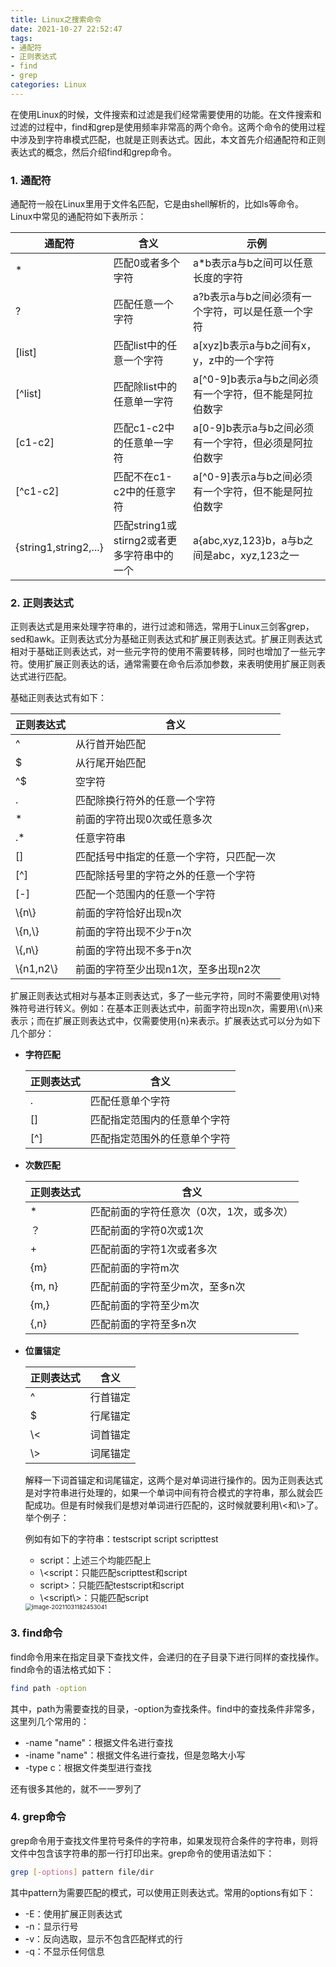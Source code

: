 ```yaml
---
title: Linux之搜索命令
date: 2021-10-27 22:52:47
tags:
- 通配符
- 正则表达式
- find
- grep
categories: Linux
---
```




在使用Linux的时候，文件搜索和过滤是我们经常需要使用的功能。在文件搜索和过滤的过程中，find和grep是使用频率非常高的两个命令。这两个命令的使用过程中涉及到字符串模式匹配，也就是正则表达式。因此，本文首先介绍通配符和正则表达式的概念，然后介绍find和grep命令。

<!--more-->

### 1. 通配符

通配符一般在Linux里用于文件名匹配，它是由shell解析的，比如ls等命令。Linux中常见的通配符如下表所示：

| 通配符                | 含义                                       | 示例                                                    |
| --------------------- | ------------------------------------------ | ------------------------------------------------------- |
| *                     | 匹配0或者多个字符                          | a*b表示a与b之间可以任意长度的字符                       |
| ?                     | 匹配任意一个字符                           | a?b表示a与b之间必须有一个字符，可以是任意一个字符       |
| [list]                | 匹配list中的任意一个字符                   | a[xyz]b表示a与b之间有x，y，z中的一个字符                |
| [^list]               | 匹配除list中的任意单一字符                 | a\[^0-9]b表示a与b之间必须有一个字符，但不能是阿拉伯数字 |
| [c1-c2]               | 匹配c1-c2中的任意单一字符                  | a[0-9]b表示a与b之间必须有一个字符，但必须是阿拉伯数字   |
| [^c1-c2]              | 匹配不在c1-c2中的任意字符                  | a\[^0-9]表示a与b之间必须有一个字符，但不能是阿拉伯数字  |
| {string1,string2,...} | 匹配string1或stirng2或者更多字符串中的一个 | a{abc,xyz,123}b，a与b之间是abc，xyz,123之一             |

### 2. 正则表达式

正则表达式是用来处理字符串的，进行过滤和筛选，常用于Linux三剑客grep，sed和awk。正则表达式分为基础正则表达式和扩展正则表达式。扩展正则表达式相对于基础正则表达式，对一些元字符的使用不需要转移，同时也增加了一些元字符。使用扩展正则表达的话，通常需要在命令后添加参数，来表明使用扩展正则表达式进行匹配。

基础正则表达式有如下：

| 正则表达式  | 含义                                     |
| ----------- | ---------------------------------------- |
| ^           | 从行首开始匹配                           |
| $           | 从行尾开始匹配                           |
| ^$          | 空字符                                   |
| .           | 匹配除换行符外的任意一个字符             |
| *           | 前面的字符出现0次或任意多次              |
| .*          | 任意字符串                               |
| []          | 匹配括号中指定的任意一个字符，只匹配一次 |
| [^]         | 匹配除括号里的字符之外的任意一个字符     |
| [-]         | 匹配一个范围内的任意一个字符             |
| \\{n\\}     | 前面的字符恰好出现n次                    |
| \\{n,\\}    | 前面的字符出现不少于n次                  |
| \\{,n\\}    | 前面的字符出现不多于n次                  |
| \\{n1,n2\\} | 前面的字符至少出现n1次，至多出现n2次     |

扩展正则表达式相对与基本正则表达式，多了一些元字符，同时不需要使用\对特殊符号进行转义。例如：在基本正则表达式中，前面字符出现n次，需要用\\{n\\}来表示；而在扩展正则表达式中，仅需要使用{n}来表示。扩展表达式可以分为如下几个部分：

- **字符匹配**

  | 正则表达式 | 含义                         |
  | ---------- | ---------------------------- |
  | .          | 匹配任意单个字符             |
  | []         | 匹配指定范围内的任意单个字符 |
  | [^]        | 匹配指定范围外的任意单个字符 |

- **次数匹配**

  | 正则表达式 | 含义                                     |
  | ---------- | ---------------------------------------- |
  | *          | 匹配前面的字符任意次（0次，1次，或多次） |
  | ？         | 匹配前面的字符0次或1次                   |
  | +          | 匹配前面的字符1次或者多次                |
  | {m}        | 匹配前面的字符m次                        |
  | {m, n}     | 匹配前面的字符至少m次，至多n次           |
  | {m,}       | 匹配前面的字符至少m次                    |
  | {,n}       | 匹配前面的字符至多n次                    |

- **位置锚定**

  | 正则表达式 | 含义     |
  | ---------- | -------- |
  | ^          | 行首锚定 |
  | $          | 行尾锚定 |
  | \\<        | 词首锚定 |
  | \\>        | 词尾锚定 |

  解释一下词首锚定和词尾锚定，这两个是对单词进行操作的。因为正则表达式是对字符串进行处理的，如果一个单词中间有符合模式的字符串，那么就会匹配成功。但是有时候我们是想对单词进行匹配的，这时候就要利用\\<和\\>了。举个例子：

  例如有如下的字符串：testscript script scripttest

  - script：上述三个均能匹配上
  - \\<script：只能匹配scripttest和script
  - script\>：只能匹配testscript和script
  - \\<script\\>：只能匹配script

  <img src="https://jxliu-picbed.oss-cn-shanghai.aliyuncs.com/img/image-20211031182453041.png" alt="image-20211031182453041" style="zoom:67%;" />

### 3. find命令

find命令用来在指定目录下查找文件，会递归的在子目录下进行同样的查找操作。find命令的语法格式如下：

```bash
find path -option
```

其中，path为需要查找的目录，-option为查找条件。find中的查找条件非常多，这里列几个常用的：

- -name "name"：根据文件名进行查找
- -iname "name"：根据文件名进行查找，但是忽略大小写
- -type c：根据文件类型进行查找

还有很多其他的，就不一一罗列了

### 4. grep命令

grep命令用于查找文件里符号条件的字符串，如果发现符合条件的字符串，则将文件中包含该字符串的那一行打印出来。grep命令的使用语法如下：

```bash
grep [-options] pattern file/dir
```

其中pattern为需要匹配的模式，可以使用正则表达式。常用的options有如下：

- -E：使用扩展正则表达式
- -n：显示行号
- -v：反向选取，显示不包含匹配样式的行
- -q：不显示任何信息

